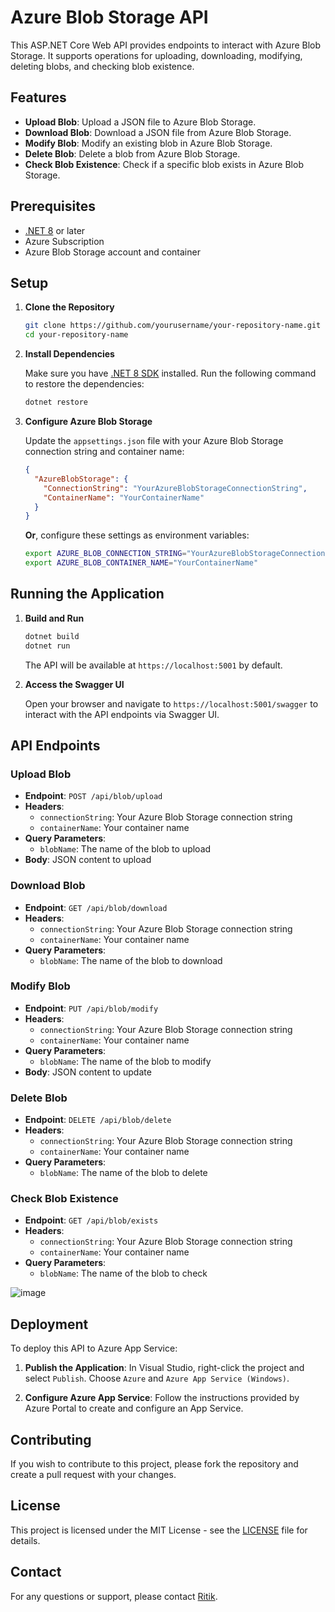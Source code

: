 

# Azure Blob Storage API

This ASP.NET Core Web API provides endpoints to interact with Azure Blob Storage. It supports operations for uploading, downloading, modifying, deleting blobs, and checking blob existence.

## Features

- **Upload Blob**: Upload a JSON file to Azure Blob Storage.
- **Download Blob**: Download a JSON file from Azure Blob Storage.
- **Modify Blob**: Modify an existing blob in Azure Blob Storage.
- **Delete Blob**: Delete a blob from Azure Blob Storage.
- **Check Blob Existence**: Check if a specific blob exists in Azure Blob Storage.

## Prerequisites

- [.NET 8](https://dotnet.microsoft.com/download/dotnet/8.0) or later
- Azure Subscription
- Azure Blob Storage account and container

## Setup

1. **Clone the Repository**

   ```bash
   git clone https://github.com/yourusername/your-repository-name.git
   cd your-repository-name
   ```

2. **Install Dependencies**

   Make sure you have [.NET 8 SDK](https://dotnet.microsoft.com/download/dotnet/8.0) installed. Run the following command to restore the dependencies:

   ```bash
   dotnet restore
   ```

3. **Configure Azure Blob Storage**

   Update the `appsettings.json` file with your Azure Blob Storage connection string and container name:

   ```json
   {
     "AzureBlobStorage": {
       "ConnectionString": "YourAzureBlobStorageConnectionString",
       "ContainerName": "YourContainerName"
     }
   }
   ```

   **Or**, configure these settings as environment variables:
   
   ```bash
   export AZURE_BLOB_CONNECTION_STRING="YourAzureBlobStorageConnectionString"
   export AZURE_BLOB_CONTAINER_NAME="YourContainerName"
   ```

## Running the Application

1. **Build and Run**

   ```bash
   dotnet build
   dotnet run
   ```

   The API will be available at `https://localhost:5001` by default.

2. **Access the Swagger UI**

   Open your browser and navigate to `https://localhost:5001/swagger` to interact with the API endpoints via Swagger UI.

## API Endpoints

### Upload Blob

- **Endpoint**: `POST /api/blob/upload`
- **Headers**:
  - `connectionString`: Your Azure Blob Storage connection string
  - `containerName`: Your container name
- **Query Parameters**:
  - `blobName`: The name of the blob to upload
- **Body**: JSON content to upload

### Download Blob

- **Endpoint**: `GET /api/blob/download`
- **Headers**:
  - `connectionString`: Your Azure Blob Storage connection string
  - `containerName`: Your container name
- **Query Parameters**:
  - `blobName`: The name of the blob to download

### Modify Blob

- **Endpoint**: `PUT /api/blob/modify`
- **Headers**:
  - `connectionString`: Your Azure Blob Storage connection string
  - `containerName`: Your container name
- **Query Parameters**:
  - `blobName`: The name of the blob to modify
- **Body**: JSON content to update

### Delete Blob

- **Endpoint**: `DELETE /api/blob/delete`
- **Headers**:
  - `connectionString`: Your Azure Blob Storage connection string
  - `containerName`: Your container name
- **Query Parameters**:
  - `blobName`: The name of the blob to delete

### Check Blob Existence

- **Endpoint**: `GET /api/blob/exists`
- **Headers**:
  - `connectionString`: Your Azure Blob Storage connection string
  - `containerName`: Your container name
- **Query Parameters**:
  - `blobName`: The name of the blob to check

![image](https://github.com/user-attachments/assets/0048fb27-6428-4151-acc8-738c849a29c7)


## Deployment

To deploy this API to Azure App Service:

1. **Publish the Application**:
   In Visual Studio, right-click the project and select `Publish`. Choose `Azure` and `Azure App Service (Windows)`.

2. **Configure Azure App Service**:
   Follow the instructions provided by Azure Portal to create and configure an App Service.

## Contributing

If you wish to contribute to this project, please fork the repository and create a pull request with your changes.

## License

This project is licensed under the MIT License - see the [LICENSE](LICENSE) file for details.

## Contact

For any questions or support, please contact [Ritik](mailto:ritikkumar262@gmail.com).
